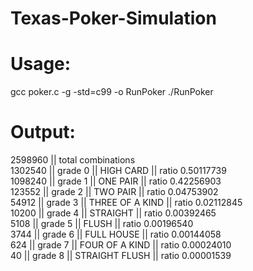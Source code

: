 # Texas-Poker-Simulation

Usage:
=====
gcc poker.c -g -std=c99 -o RunPoker
./RunPoker

Output:
=====
   2598960 || total combinations  
   1302540 || grade 0 ||       HIGH CARD || ratio 0.50117739  
   1098240 || grade 1 ||        ONE PAIR || ratio 0.42256903  
    123552 || grade 2 ||        TWO PAIR || ratio 0.04753902  
     54912 || grade 3 || THREE OF A KIND || ratio 0.02112845  
     10200 || grade 4 ||        STRAIGHT || ratio 0.00392465  
      5108 || grade 5 ||           FLUSH || ratio 0.00196540  
      3744 || grade 6 ||      FULL HOUSE || ratio 0.00144058  
       624 || grade 7 ||  FOUR OF A KIND || ratio 0.00024010  
        40 || grade 8 ||  STRAIGHT FLUSH || ratio 0.00001539  
